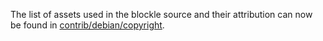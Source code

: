 The list of assets used in the blockle source and their attribution can now be found in [contrib/debian/copyright](../contrib/debian/copyright).
